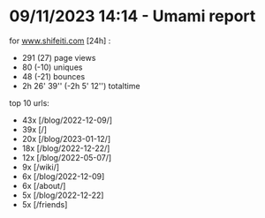 # 09/11/2023 14:14 - Umami report
for www.shifeiti.com [24h] :

 - 291 (27) page views
 - 80 (-10) uniques
 - 48 (-21) bounces
 - 2h 26' 39'' (-2h 5' 12'') totaltime


top 10 urls:
 - 43x [/blog/2022-12-09/]
 - 39x [/]
 - 20x [/blog/2023-01-12/]
 - 18x [/blog/2022-12-22/]
 - 12x [/blog/2022-05-07/]
 - 9x [/wiki/]
 - 6x [/blog/2022-12-09]
 - 6x [/about/]
 - 5x [/blog/2022-12-22]
 - 5x [/friends]


